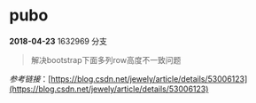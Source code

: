 # pubo

**2018-04-23**  1632969 分支

>   解决bootstrap下面多列row高度不一致问题

*参考链接*：[https://blog.csdn.net/jewely/article/details/53006123](https://blog.csdn.net/jewely/article/details/53006123)

